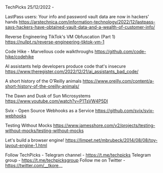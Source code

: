 TechPicks 25/12/2022 -

LastPass users: Your info and password vault data are now in hackers' hands
https://arstechnica.com/information-technology/2022/12/lastpass-says-hackers-have-obtained-vault-data-and-a-wealth-of-customer-info/

Reverse Engineering TikTok's VM Obfuscation (Part 1)
https://nullpt.rs/reverse-engineering-tiktok-vm-1

Code Hike - Marvellous code walkthroughs
https://github.com/code-hike/codehike

AI assistants help developers produce code that's insecure
https://www.theregister.com/2022/12/21/ai_assistants_bad_code/

A short history of the O’Reilly animals
https://www.oreilly.com/content/a-short-history-of-the-oreilly-animals/

The Dawn and Dusk of Sun Microsystems
https://www.youtube.com/watch?v=P1TsVW4P5DI

Svix - Open Source Webhooks as a Service
https://github.com/svix/svix-webhooks

Testing Without Mocks
https://www.jamesshore.com/v2/projects/testing-without-mocks/testing-without-mocks

Let's build a browser engine!
https://limpet.net/mbrubeck/2014/08/08/toy-layout-engine-1.html

Follow TechPicks -
Telegram channel - https://t.me/techpicks
Telegram group - https://t.me/techpicksgroup
Follow me on Twitter - https://twitter.com/__tkore__
